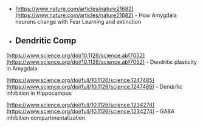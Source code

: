 - [https://www.nature.com/articles/nature21682](https://www.nature.com/articles/nature21682) - How Amygdala neurons change with Fear Learning and extinction

- ## Dendritic Comp

[https://www.science.org/doi/10.1126/science.abf7052](https://www.science.org/doi/10.1126/science.abf7052) - Dendritic plasticity in Amygdala

[https://www.science.org/doi/full/10.1126/science.1247485](https://www.science.org/doi/full/10.1126/science.1247485) - Dendritic inhibition in Hippocampus

[https://www.science.org/doi/full/10.1126/science.1234274](https://www.science.org/doi/full/10.1126/science.1234274) - GABA inhibition compartmentalization